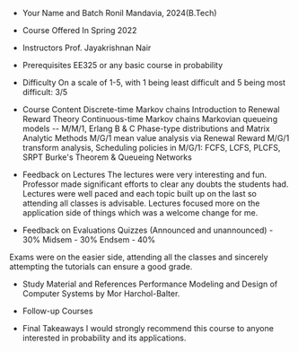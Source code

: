 ﻿* Your Name and Batch 
Ronil Mandavia, 2024(B.Tech)


* Course Offered In
Spring 2022


* Instructors
Prof. Jayakrishnan Nair
* Prerequisites
EE325 or any basic course in probability
* Difficulty 
On a scale of 1-5, with 1 being least difficult and 5 being most difficult: 3/5
* Course Content
Discrete-time Markov chains
Introduction to Renewal Reward Theory
Continuous-time Markov chains 
Markovian queueing models -- M/M/1, Erlang B & C
Phase-type distributions and Matrix Analytic Methods
M/G/1 mean value analysis via Renewal Reward
M/G/1 transform analysis, Scheduling policies in M/G/1: FCFS, LCFS, PLCFS, SRPT Burke's Theorem & Queueing Networks


* Feedback on Lectures
The lectures were very interesting and fun. Professor made significant efforts to clear any doubts the students had. Lectures were well paced and each topic built up on the last so attending all classes is advisable. Lectures focused more on the application side of things which was a welcome change for me.


* Feedback on Evaluations
Quizzes (Announced and unannounced) - 30%
Midsem - 30%
Endsem - 40%


Exams were on the easier side, attending all the classes and sincerely attempting the tutorials can ensure a good grade.
  



* Study Material and References
Performance Modeling and Design of Computer Systems by Mor Harchol-Balter. 


* Follow-up Courses


* Final Takeaways
I would strongly recommend this course to anyone interested in probability and its applications.